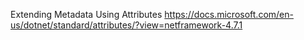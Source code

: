 ﻿Extending Metadata Using Attributes
https://docs.microsoft.com/en-us/dotnet/standard/attributes/?view=netframework-4.7.1